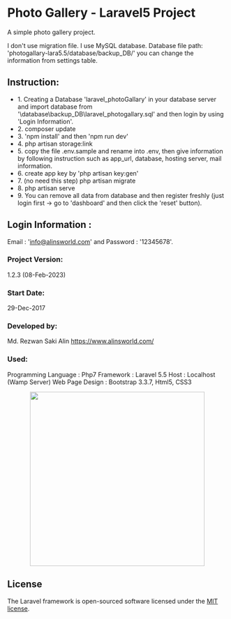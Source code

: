 # Photo Gallery - Laravel5 Project

A simple photo gallery project.

I don't use migration file. I use MySQL database.
Database file path: 'photogallary-lara5.5/database/backup_DB/'
you can change the information from settings table.

## Instruction:

<ul>
    <li>1. Creating a Database 'laravel_photoGallary' in your database server and import database from '\database\backup_DB\laravel_photogallary.sql' and then login by using 'Login Information'.</li>
    <li>2. composer update</li>
    <li>3. 'npm install' and then 'npm run dev'</li>
    <li>4. php artisan storage:link</li>
    <li>5. copy the file .env.sample and rename into .env, then give information by following instruction such as app_url, database, hosting server, mail information.</li>
    <li>6. create app key by 'php artisan key:gen'</li>
    <li>7. (no need this step) php artisan migrate</li>
    <li>8. php artisan serve</li> 
    <li>9. You can remove all data from database and then register freshly (just login first -> go to 'dashboard' and then click the 'reset' button).</li> 
</ul>

## Login Information :

Email : 'info@alinsworld.com' and Password : '12345678'.

### Project Version:

1.2.3 (08-Feb-2023)

### Start Date:

29-Dec-2017

### Developed by:

Md. Rezwan Saki Alin
https://www.alinsworld.com/

### Used:

Programming Language : Php7
Framework : Laravel 5.5
Host : Localhost (Wamp Server)
Web Page Design : Bootstrap 3.3.7, Html5, CSS3

<p align="center"><a href="https://laravel.com" target="_blank"><img src="https://raw.githubusercontent.com/laravel/art/master/logo-lockup/5%20SVG/2%20CMYK/1%20Full%20Color/laravel-logolockup-cmyk-red.svg" width="400"></a></p>

## License

The Laravel framework is open-sourced software licensed under the [MIT license](https://opensource.org/licenses/MIT).

